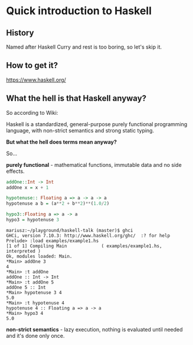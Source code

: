 # Quick introduction to Haskell

## History

Named after Haskell Curry and rest is too boring, so let's skip it.

## How to get it?

https://www.haskell.org/

## What the hell is that Haskell anyway?

So according to Wiki:

Haskell is a standardized, general-purpose purely functional programming language, with non-strict semantics and strong static typing.

**But what the hell does terms mean anyway?**

So...

**purely functional** - mathematical functions, immutable data and no side effects.

```haskell
addOne::Int -> Int
addOne x = x + 1

hypotenuse:: Floating a => a -> a -> a
hypotenuse a b = (a**2 + b**2)**(1.0/2)

hypo3::Floating a => a -> a
hypo3 = hypotenuse 3
```

```console
mariusz:~/playground/haskell-talk (master)$ ghci
GHCi, version 7.10.3: http://www.haskell.org/ghc/  :? for help
Prelude> :load examples/example1.hs
[1 of 1] Compiling Main             ( examples/example1.hs, interpreted )
Ok, modules loaded: Main.
*Main> addOne 3
4
*Main> :t addOne
addOne :: Int -> Int
*Main> :t addOne 5
addOne 5 :: Int
*Main> hypotenuse 3 4
5.0
*Main> :t hypotenuse 4
hypotenuse 4 :: Floating a => a -> a
*Main> hypo3 4
5.0
```

**non-strict semantics** - lazy execution, nothing is evaluated until needed and it's done only once.
